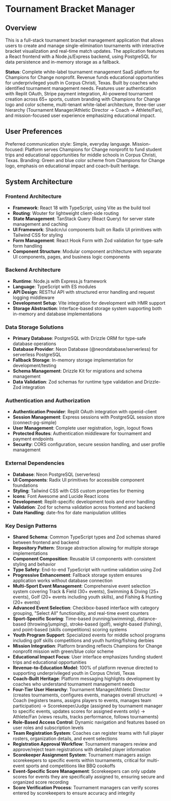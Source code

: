 # Tournament Bracket Manager

## Overview

This is a full-stack tournament bracket management application that allows users to create and manage single-elimination tournaments with interactive bracket visualization and real-time match updates. The application features a React frontend with a Node.js/Express backend, using PostgreSQL for data persistence and in-memory storage as a fallback.

**Status**: Complete white-label tournament management SaaS platform for Champions for Change nonprofit. Revenue funds educational opportunities for underprivileged youth in Corpus Christi, Texas. Built by coaches who identified tournament management needs. Features user authentication with Replit OAuth, Stripe payment integration, AI-powered tournament creation across 65+ sports, custom branding with Champions for Change logo and color scheme, multi-tenant white-label architecture, three-tier user hierarchy (Tournament Manager/Athletic Director → Coach → Athlete/Fan), and mission-focused user experience emphasizing educational impact.

## User Preferences

Preferred communication style: Simple, everyday language.
Mission-focused: Platform serves Champions for Change nonprofit to fund student trips and educational opportunities for middle schools in Corpus Christi, Texas.
Branding: Green and blue color scheme from Champions for Change logo, emphasis on educational impact and coach-built heritage.

## System Architecture

### Frontend Architecture
- **Framework**: React 18 with TypeScript, using Vite as the build tool
- **Routing**: Wouter for lightweight client-side routing
- **State Management**: TanStack Query (React Query) for server state management and caching
- **UI Framework**: Shadcn/ui components built on Radix UI primitives with Tailwind CSS for styling
- **Form Management**: React Hook Form with Zod validation for type-safe form handling
- **Component Structure**: Modular component architecture with separate UI components, pages, and business logic components

### Backend Architecture
- **Runtime**: Node.js with Express.js framework
- **Language**: TypeScript with ES modules
- **API Design**: RESTful API with structured error handling and request logging middleware
- **Development Setup**: Vite integration for development with HMR support
- **Storage Abstraction**: Interface-based storage system supporting both in-memory and database implementations

### Data Storage Solutions
- **Primary Database**: PostgreSQL with Drizzle ORM for type-safe database operations
- **Database Provider**: Neon Database (@neondatabase/serverless) for serverless PostgreSQL
- **Fallback Storage**: In-memory storage implementation for development/testing
- **Schema Management**: Drizzle Kit for migrations and schema management
- **Data Validation**: Zod schemas for runtime type validation and Drizzle-Zod integration

### Authentication and Authorization
- **Authentication Provider**: Replit OAuth integration with openid-client
- **Session Management**: Express sessions with PostgreSQL session store (connect-pg-simple)
- **User Management**: Complete user registration, login, logout flows
- **Protected Routes**: Authentication middleware for tournament and payment endpoints
- **Security**: CORS configuration, secure session handling, and user profile management

### External Dependencies
- **Database**: Neon PostgreSQL (serverless)
- **UI Components**: Radix UI primitives for accessible component foundations
- **Styling**: Tailwind CSS with CSS custom properties for theming
- **Icons**: Font Awesome and Lucide React icons
- **Development**: Replit-specific development tools and error handling
- **Validation**: Zod for schema validation across frontend and backend
- **Date Handling**: date-fns for date manipulation utilities

### Key Design Patterns
- **Shared Schema**: Common TypeScript types and Zod schemas shared between frontend and backend
- **Repository Pattern**: Storage abstraction allowing for multiple storage implementations
- **Component Composition**: Reusable UI components with consistent styling and behavior
- **Type Safety**: End-to-end TypeScript with runtime validation using Zod
- **Progressive Enhancement**: Fallback storage system ensures application works without database connection
- **Multi-Sport Event Management**: Comprehensive event selection system covering Track & Field (30+ events), Swimming & Diving (25+ events), Golf (20+ events including youth skills), and Fishing & Hunting (20+ events)
- **Advanced Event Selection**: Checkbox-based interface with category grouping, "Select All" functionality, and real-time event counters
- **Sport-Specific Scoring**: Time-based (running/swimming), distance-based (throwing/jumping), stroke-based (golf), weight-based (fishing), and point-based (skills competitions) scoring systems
- **Youth Program Support**: Specialized events for middle school programs including golf skills competitions and youth hunting/fishing derbies
- **Mission Integration**: Platform branding reflects Champions for Change nonprofit mission with green/blue color scheme
- **Educational Impact Focus**: User interface emphasizes funding student trips and educational opportunities
- **Revenue-to-Education Model**: 100% of platform revenue directed to supporting underprivileged youth in Corpus Christi, Texas
- **Coach-Built Heritage**: Platform messaging highlights development by coaches who understand tournament management needs
- **Four-Tier User Hierarchy**: Tournament Manager/Athletic Director (creates tournaments, configures events, manages overall structure) → Coach (registers teams, assigns players to events, manages team participation) → Scorekeeper/Judge (assigned by tournament manager to specific events, updates scores for assigned events only) → Athlete/Fan (views results, tracks performance, follows tournaments)
- **Role-Based Access Control**: Dynamic navigation and features based on user roles and subscription levels
- **Team Registration System**: Coaches can register teams with full player rosters, organization details, and event selections
- **Registration Approval Workflow**: Tournament managers review and approve/reject team registrations with detailed player information
- **Scorekeeper Assignment System**: Tournament managers assign scorekeepers to specific events within tournaments, critical for multi-event sports and competitions like BBQ cookoffs
- **Event-Specific Score Management**: Scorekeepers can only update scores for events they are specifically assigned to, ensuring secure and organized score recording
- **Score Verification Process**: Tournament managers can verify scores entered by scorekeepers to ensure accuracy and integrity